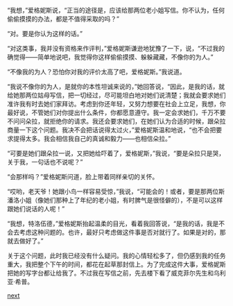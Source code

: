 
“我想，”爱格妮斯说，“正当的途径是，应该给那两位老小姐写信。你不认为，任何偷偷摸摸的办法，都是不值得采取的吗？”

“对。要是你认为这样的话。”

“对这类事，我并没有资格来作评判，”爱格妮斯谦逊地犹豫了一下，说，“不过我的确觉得——简单地说吧，我觉得你这样偷偷摸摸、躲躲藏藏，不像你的为人。”

“不像我的为人？恐怕你对我的评价太高了吧，爱格妮斯。”我说道。

“我说不像你的为人，是就你的本性坦诚来说的，”她回答说，“因此，是我的话，就给她那两位姑母写信，把一切经过，尽可能坦白地对她们说清楚；我就会要求她们准许我有时去她们家拜访。考虑到你还年轻，又努力想要在社会上立足，我想，你最好说，不管她们对你提出什么条件，你都愿意遵守。我一定会求她们，千万不要不问问朵拉，就拒绝你的请求。我还会要求她们，在她们认为合适的时候，跟朵拉商量一下这个问题。我决不会把话说得太过火，”爱格妮斯温和地说，“也不会把要求提得太多。我会相信我自己的真诚和毅力——也相信朵拉。”

“可要是她们跟朵拉一说，又把她给吓着了，爱格妮斯，”我说，“要是朵拉只是哭，关于我，一句话也不说呢？”

“会那样吗？”爱格妮斯问道，脸上带着同样亲切的关怀。

“哎哟，老天爷！她跟小鸟一样容易受惊，”我说，“可能会的！或者，要是那两位斯潘洛小姐（像她们那种上了年纪的老小姐，有时脾气是很怪僻的），不是可以这样跟她们说话的人呢！”

“我想，特洛伍德，”爱格妮斯抬起温柔的目光，看着我回答说，“是我的话，我是不会去考虑这种问题的。也许，最好只考虑做这件事是否对就行了。如果是对的，那就去做好了。”

关于这个问题，此时我已经没有什么疑问。我的心情轻松多了，但仍感到我的任务重大，我把整个下午的时间，都花在起草那封信上。为了完成这件大事，爱格妮斯把她的写字台都让给我了。不过我在写信之前，先去楼下看了威克菲尔先生和乌利亚·希普。

[next](page501.md)